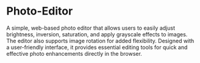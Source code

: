 # Photo-Editor
A simple, web-based photo editor that allows users to easily adjust brightness, inversion, saturation, and apply grayscale effects to images. The editor also supports image rotation for added flexibility. Designed with a user-friendly interface, it provides essential editing tools for quick and effective photo enhancements directly in the browser.

